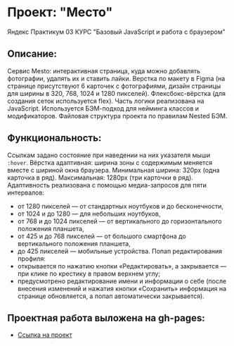 # Проект: "Место"
Яндекс Практикум
03 КУРС "Базовый JavaScript и работа с браузером"

## Описание:
Cервис Mesto: интерактивная страница, куда можно добавлять фотографии, удалять их и ставить лайки.
Верстка по макету в Figma (на странице присутствуют 6 карточек с фотографиями,
дизайн страницы для ширины в 320, 768, 1024 и 1280 пикселей).
Флексбокс-вёрстка (для создания сеток используется flex).
Часть логики реализована на JavaScript.
Используется БЭМ-подход для нейминга классов и модификаторов.
Файловая структура проекта по правилам Nested БЭМ.

## Функциональность:
Ссылкам задано состояние при наведении на них указателя мыши `:hover`.
Вёрстка адаптивная: ширина зоны с содержимым меняется вместе с шириной окна браузера.
Минимальная ширина: 320px (одна карточка в ряд). Максимальная: 1280px (три карточки в ряд).
Адаптивность реализована с помощью медиа-запросов для пяти интервалов:
- от 1280 пикселей — от стандартных ноутбуков и до бесконечности,
- от 1024 и до 1280 — для небольших ноутбуков,
- от 768 и до 1024 пикселей — от вертикального до горизонтального положения планшета,
- от 425 и до 768 пикселей — от большого смартфона до вертикального положения планшета,
- до 425 пикселей — мобильные устройства.
Попап редактирования профиля:
- открывается по нажатию кнопки «Редактировать»,
а закрывается — при клике по крестику в правом верхнем углу;
- предусмотрено редактирование имени и информации о себе (после внесения изменений и нажатия кнопки «Сохранить» информация на странице обновляется, а попап автоматически закрывается).

## Проектная работа выложена на gh-pages:

* [Ссылка на проект](https://nikolaysibekin.github.io/mesto/index.html)
